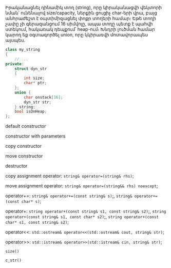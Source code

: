 Իրականացնել դինամիկ տող (string), որը կիրականացվի վեկտորի նման՝ ունենալով size/capacity, ներքին ցուցիչ char-երի վրա, բայց անհրաժեշտ է օպտիմիզացնել փոքր տողերի համար։ Եթե տողի չափը չի գերազանցում 16 սիմվոլը, ապա տողը պետք է պահվի ստեկում, հակառակ դեպքում՝ heap-ում։ Խնդրի լուծման համար կարող եք օգտագործել union, որը կկիրառվի մոտավորապես այսպես.

```cpp
class my_string 
{ 
    // ...
private: 
    struct dyn_str 
    { 
        int size; 
        char* ptr;
    }; 
    union { 
        char onstack[16]; 
        dyn_str str; 
    } string;
    bool isOnHeap;
};
```

default constructor

constructor with parameters

copy constructor

move constructor

destructor

copy assignment operator: `string& operator=(string& rhs)`;

move assignment operator: `string& operator=(string&& rhs) noexcept`;

operator+=: `string& operator+=(const string& s)`;, 
            `string& operator+=(const char* s)`;

operator+: `string operator+(const string& s1, const string& s2)`;, 
            `string operator+(const string& s1, const char* s2)`;, 
            `string operator+(const char* s1, const string& s2)`;

operator<<: `std::ostream& operator<<(std::ostream& cout, string& str)`;

operator>>: `std::istream& operator>>(std::istream& cin, string& str)`;

`size()`

`c_str()`
